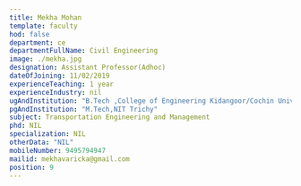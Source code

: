 ```yaml
---
title: Mekha Mohan
template: faculty
hod: false
department: ce
departmentFullName: Civil Engineering
image: ./mekha.jpg
designation: Assistant Professor(Adhoc)
dateOfJoining: 11/02/2019
experienceTeaching: 1 year
experienceIndustry: nil
ugAndInstitution: "B.Tech ,College of Engineering Kidangoor/Cochin University of Science and Technology"
pgAndInstitution: "M.Tech,NIT Trichy"
subject: Transportation Engineering and Management
phd: NIL
specialization: NIL
otherData: "NIL"
mobileNumber: 9495794947
mailid: mekhavaricka@gmail.com
position: 9
---
```

